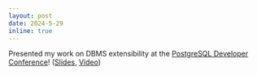 ```yaml
---
layout: post
date: 2024-5-29
inline: true
---
```


Presented my work on DBMS extensibility at the [PostgreSQL Developer Conference](https://2024.pgconf.dev/)! ([Slides](/assets/pdf/Anarchy_in_the_Database_PGConfDev2024.pdf), [Video](https://www.youtube.com/watch?v=U7v0fubktoY))